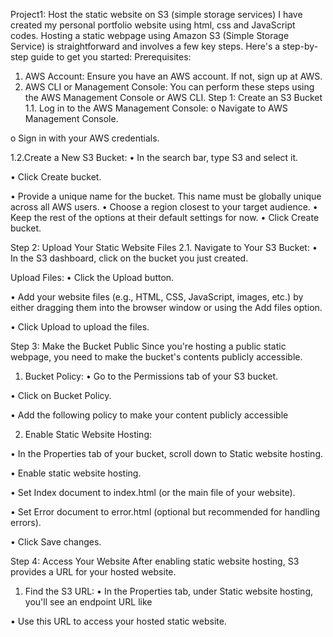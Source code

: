 Project1: 
Host the static website on S3 (simple storage services)
I have created my personal portfolio website using html, css and JavaScript codes.
Hosting a static webpage using Amazon S3 (Simple Storage Service) is straightforward and involves a few key steps. Here's a step-by-step guide to get you started:
Prerequisites:
1.	AWS Account: Ensure you have an AWS account. If not, sign up at AWS.
2.	AWS CLI or Management Console: You can perform these steps using the AWS Management Console or AWS CLI.
Step 1: Create an S3 Bucket
1.1.	Log in to the AWS Management Console:
o	Navigate to AWS Management Console.
 

o	Sign in with your AWS credentials.
 

 


1.2.Create a New S3 Bucket:
•	In the search bar, type S3 and select it.
 

•	Click Create bucket.
 
 

•	Provide a unique name for the bucket. This name must be globally unique across all AWS users.
•	 Choose a region closest to your target audience.
•	 Keep the rest of the options at their default settings for now.
•	 Click Create bucket.
 
Step 2: Upload Your Static Website Files
 2.1. Navigate to Your S3 Bucket:
•	In the S3 dashboard, click on the bucket you just created.
 
 
Upload Files:
•	Click the Upload button.
 
•	Add your website files (e.g., HTML, CSS, JavaScript, images, etc.) by either dragging them into the browser window or using the Add files option.
 
•	Click Upload to upload the files.
 

Step 3: Make the Bucket Public
Since you're hosting a public static webpage, you need to make the bucket's contents publicly accessible.
1.	Bucket Policy:
•	Go to the Permissions tab of your S3 bucket.
 
•	Click on Bucket Policy.


•	Add the following policy to make your content publicly accessible

 
 

2.	Enable Static Website Hosting:

•	In the Properties tab of your bucket, scroll down to Static website hosting.
 
•	Enable static website hosting.

 

•	Set Index document to index.html (or the main file of your website).

•	Set Error document to error.html (optional but recommended for handling errors).

•	Click Save changes.
 

Step 4: Access Your Website
After enabling static website hosting, S3 provides a URL for your hosted website.
1.	Find the S3 URL:
•	In the Properties tab, under Static website hosting, you'll see an endpoint URL like
 
•	Use this URL to access your hosted static website.
 
